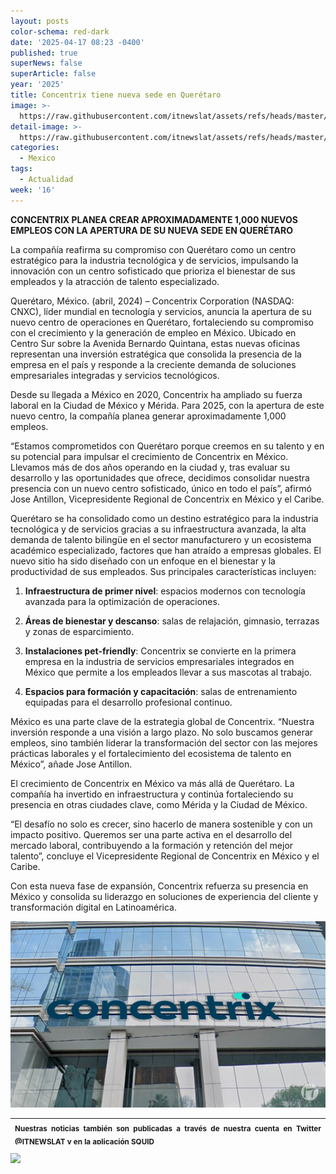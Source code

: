```yaml
---
layout: posts
color-schema: red-dark
date: '2025-04-17 08:23 -0400'
published: true
superNews: false
superArticle: false
year: '2025'
title: Concentrix tiene nueva sede en Querétaro
image: >-
  https://raw.githubusercontent.com/itnewslat/assets/refs/heads/master/img/540x320/concentrix-p.jpg
detail-image: >-
  https://raw.githubusercontent.com/itnewslat/assets/refs/heads/master/img/1024x680/concentrix-g.jpg
categories:
  - Mexico
tags:
  - Actualidad
week: '16'
---
```

**CONCENTRIX PLANEA CREAR APROXIMADAMENTE 1,000 NUEVOS EMPLEOS CON LA APERTURA DE SU NUEVA SEDE EN QUERÉTARO**

La compañía reafirma su compromiso con Querétaro como un centro estratégico para la industria tecnológica y de servicios, impulsando la innovación con un centro sofisticado que prioriza el bienestar de sus empleados y la atracción de talento especializado.

Querétaro, México. (abril, 2024) – Concentrix Corporation (NASDAQ: CNXC), líder mundial en tecnología y servicios, anuncia la apertura de su nuevo centro de operaciones en Querétaro, fortaleciendo su compromiso con el crecimiento y la generación de empleo en México. Ubicado en Centro Sur sobre la Avenida Bernardo Quintana, estas nuevas oficinas representan una inversión estratégica que consolida la presencia de la empresa en el país y responde a la creciente demanda de soluciones empresariales integradas y servicios tecnológicos.

Desde su llegada a México en 2020, Concentrix ha ampliado su fuerza laboral en la Ciudad de México y Mérida. Para 2025, con la apertura de este nuevo centro, la compañía planea generar aproximadamente 1,000 empleos.

“Estamos comprometidos con Querétaro porque creemos en su talento y en su potencial para impulsar el crecimiento de Concentrix en México. Llevamos más de dos años operando en la ciudad y, tras evaluar su desarrollo y las oportunidades que ofrece, decidimos consolidar nuestra presencia con un nuevo centro sofisticado, único en todo el país”, afirmó Jose Antillon, Vicepresidente Regional de Concentrix en México y el Caribe.

Querétaro se ha consolidado como un destino estratégico para la industria tecnológica y de servicios gracias a su infraestructura avanzada, la alta demanda de talento bilingüe en el sector manufacturero y un ecosistema académico especializado, factores que han atraído a empresas globales. El nuevo sitio ha sido diseñado con un enfoque en el bienestar y la productividad de sus empleados. Sus principales características incluyen:

1. **Infraestructura de primer nivel**: espacios modernos con tecnología avanzada para la optimización de operaciones.

2. **Áreas de bienestar y descanso**: salas de relajación, gimnasio, terrazas y zonas de esparcimiento.

3. **Instalaciones pet-friendly**: Concentrix se convierte en la primera empresa en la industria de servicios empresariales integrados en México que permite a los empleados llevar a sus mascotas al trabajo.

4. **Espacios para formación y capacitación**: salas de entrenamiento equipadas para el desarrollo profesional continuo.

México es una parte clave de la estrategia global de Concentrix. “Nuestra inversión responde a una visión a largo plazo. No solo buscamos generar empleos, sino también liderar la transformación del sector con las mejores prácticas laborales y el fortalecimiento del ecosistema de talento en México”, añade Jose Antillon.

El crecimiento de Concentrix en México va más allá de Querétaro. La compañía ha invertido en infraestructura y continúa fortaleciendo su presencia en otras ciudades clave, como Mérida y la Ciudad de México.

“El desafío no solo es crecer, sino hacerlo de manera sostenible y con un impacto positivo. Queremos ser una parte activa en el desarrollo del mercado laboral, contribuyendo a la formación y retención del mejor talento”, concluye el Vicepresidente Regional de Concentrix en México y el Caribe.

Con esta nueva fase de expansión, Concentrix refuerza su presencia en México y consolida su liderazgo en soluciones de experiencia del cliente y transformación digital en Latinoamérica.

![](https://raw.githubusercontent.com/itnewslat/assets/refs/heads/master/img/540x320/concentrix-p.jpg)

<table style="height: 42px;" width="569">
<tbody>
<tr>
<td style="text-align: justify;"><sub><strong>Nuestras noticias también son publicadas a través de nuestra cuenta en Twitter <a href="https://twitter.com/itnewslat?lang=es">@ITNEWSLAT</a> y en la aplicación <a href="https://squidapp.co/en/">SQUID</a></strong></sub></td>
</tr>
</tbody>
</table>

<img src="https://tracker.metricool.com/c3po.jpg?hash=56f88a41e39ab42c063cc51676587a04"/>

